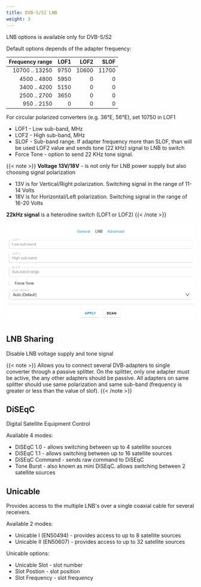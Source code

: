 ```yaml
---
title: DVB-S/S2 LNB
weight: 3
---
```


LNB options is available only for DVB-S/S2

Default options depends of the adapter frequency:

| Frequency range |  LOF1 |  LOF2 |  SLOF |
|----------------:|------:|------:|------:|
|  10700 .. 13250 |  9750 | 10600 | 11700 |
|    4500 .. 4800 |  5950 |     0 |     0 |
|    3400 .. 4200 |  5150 |     0 |     0 |
|    2500 .. 2700 |  3650 |     0 |     0 |
|     950 .. 2150 |     0 |     0 |     0 |

For circular polarized converters (e.g. 36°E, 56°E), set 10750 in LOF1

- LOF1 - Low sub-band, MHz
- LOF2 - High sub-band, MHz
- SLOF - Sub-band range. If adapter frequency more than SLOF, than will be used LOF2 value and sends tone (22 kHz) signal to LNB to switch
- Force Tone - option to send 22 KHz tone signal.

{{< note >}}
**Voltage 13V/18V** - is not only for LNB power supply but also choosing signal polarization

- 13V is for Vertical/Right polarization. Switching signal in the range of 11-14 Volts
- 18V is for Horizontal/Left polarization. Switching signal in the range of 16-20 Volts

**22kHz signal** is a heterodine switch (LOF1 or LOF2)
{{< /note >}}

![DVB LNB Options](lnb.png)

## LNB Sharing

Disable LNB voltage supply and tone signal

{{< note >}}
Allows you to connect several DVB-adapters to single converter through
a passive splitter. On the splitter, only one adapter must be active,
the any other adapters should be passive. All adapters on same splitter
should use same polarization and same sub-band
(frequency is greater or less than the value of slof).
{{< /note >}}

## DiSEqC

Digital Satellite Equipment Control

Available 4 modes:

- DiSEqC 1.0 - allows switching between up to 4 satellite sources
- DiSEqC 1.1 - allows switching between up to 16 satellite sources
- DiSEqC Command - sends raw command to DiSEqC
- Tone Burst - also known as mini DiSEqC. allows switching between 2 satellite sources

## Unicable

Provides access to the multiple LNB's over a single coaxial cable for several receivers.

Available 2 modes:

- Unicable I (EN50494) - provides access to up to 8 satellite sources
- Unicable II (EN50607) - provides access to up to 32 satellite sources

Unicable options:

- Unicable Slot - slot number
- Slot Postion - slot position
- Slot Frequency - slot frequency
